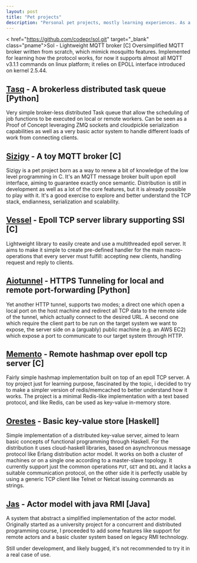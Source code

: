 ```yaml
---
layout: post
title: "Pet projects"
description: "Personal pet projects, mostly learning experiences. As a side note, these are just a part of all the code I produced in the last years, being it for a significant part experimental work."
---
```


< href="https://github.com/codepr/sol.git" target="_blank" class="pname">Sol</a> - <span class="psub">Lightweight MQTT broker </span><span class="lang"> [C] </span>
Oversimplified MQTT broker written from scratch, which mimick mosquitto
features. Implemented for learning how the protocol works, for now it supports
almost all MQTT v3.1.1 commands on linux platform; it relies on EPOLL interface
introduced on kernel 2.5.44.

<a href="https://github.com/codepr/tasq.git" target="_blank" class="pname">Tasq</a> - <span class="psub">A brokerless distributed task queue </span><span class="lang"> [Python] </span>
---------------------------------------------------------------------

Very simple broker-less distributed Task queue that allow the scheduling of job
functions to be executed on local or remote workers. Can be seen as a Proof of
Concept leveraging ZMQ sockets and cloudpickle serialization capabilities as
well as a very basic actor system to handle different loads of work from
connecting clients.

<a href="https://github.com/codepr/sizigy.git" target="_blank" class="pname">Sizigy</a> - <span class="psub"> A toy MQTT broker </span><span class="lang"> [C] </span>
-------------------------------------------------------------------------

Sizigy is a pet project born as a way to renew a bit of knowledge of the low
level programming in C. It's an MQTT message broker built upon epoll interface,
aiming to guarantee exactly once semantic. Distribution is still in development
as well as a lot of the core features, but it is already possible to play with
it. It's a good exercise to explore and better understand the TCP stack,
endianness, serialization and scalability.

<a href="https://github.com/codepr/vessel.git" target="_blank" class="pname">Vessel</a> - <span class="psub"> Epoll TCP server library supporting SSl </span> <span class="lang"> [C] </span>
-------------------------------------------------------------------------

Lightweight library to easily create and use a multithreaded epoll server. It
aims to make it simple to create pre-defined handler for the main
macro-operations that every server must fulfill: accepting new clients,
handling request and reply to clients.

<a href="https://github.com/codepr/aiotunnel.git" target="_blank" class="pname">Aiotunnel</a> - <span class="psub"> HTTPS Tunneling for local and remote port-forwarding </span> <span class="lang"> [Python] </span>
-------------------------------------------------------------------------------

Yet another HTTP tunnel, supports two modes; a direct one which open a local
port on the host machine and redirect all TCP data to the remote side of the
tunnel, which actually connect to the desired URL. A second one which require
the client part to be run on the target system we want to expose, the server
side on a (arguably) public machine (e.g. an AWS EC2) which expose a port to
communicate to our target system through HTTP.

<a href="https://github.com/codepr/memento.git" target="_blank" class="pname">Memento</a> - <span class="psub"> Remote hashmap over epoll tcp server </span> <span class="lang"> [C] </span>
---------------------------------------------------------------------------

Fairly simple hashmap implementation built on top of an epoll TCP server. A toy
project just for learning purpose, fascinated by the topic, i decided to try to
make a simpler version of redis/memcached to better understand how it works.
The project is a minimal Redis-like implementation with a text based protocol,
and like Redis, can be used as key-value in-memory store.

<a href="https://github.com/codepr/orestes.git" target="_blank" class="pname">Orestes</a> - <span class="psub"> Basic key-value store </span> <span class="lang"> [Haskell] </span>
--------------------------------------------------------------------------

Simple implementation of a distributed key-value server, aimed to learn basic
concepts of functional programming through Haskell. For the distribution it
uses cloud-haskell libraries, based on asynchronous message protocol like
Erlang distribution actor model. It works on both a cluster of machines or on a
single one according to a master-slave topology. It currently support just the
common operations `PUT`, `GET` and `DEL` and it lacks a suitable communication
protocol, on the other side it is perfectly usable by using a generic TCP
client like Telnet or Netcat issuing commands as strings.

<a href="https://github.com/codepr/jas.git" target="_blank" class="pname">Jas</a> - <span class="psub"> Actor model with java RMI </span> <span class="lang"> [Java] </span>
-------------------------------------------------------------------

A system that abstract a simplified implementation of the actor model.
Originally started as a university project for a concurrent and distributed
programming course, I proceeded to add some features like support for remote
actors and a basic cluster system based on legacy RMI technology.

Still under development, and likely bugged, it's not recommended to try it in a
real case of use.
